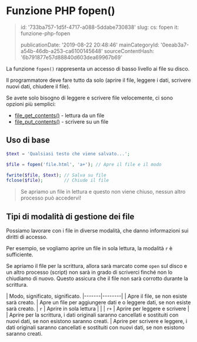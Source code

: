 Funzione PHP fopen()
====================

> id: '733ba757-1d5f-4717-a088-5ddabe730838'
> slug:
> 	cs: fopen
> 	it: funzione-php-fopen
> 
> publicationDate: '2019-08-22 20:48:46'
> mainCategoryId: '0eeab3a7-a54b-46db-a253-ca6100145648'
> sourceContentHash: '6b791877e57d88840d603dea69967b69'

La funzione `fopen()` rappresenta un accesso di basso livello ai file su disco.

Il programmatore deve fare tutto da solo (aprire il file, leggere i dati, scrivere nuovi dati, chiudere il file).

Se avete solo bisogno di leggere e scrivere file velocemente, ci sono opzioni più semplici:

- <a href="/file-get-contents">file_get_contents()</a> - lettura da un file
- <a href="/file-put-contents">file_put_contents()</a> - scrivere su un file

Uso di base
----------------

```php
$text = 'Qualsiasi testo che viene salvato...';

$file = fopen('file.html', 'a+'); // Apre il file e il modo

fwrite($file, $text); // Salva su file
fclose($file);        // Chiude il file
```

> Se apriamo un file in lettura e questo non viene chiuso, nessun altro processo può accedervi!

Tipi di modalità di gestione dei file
----------------------------

Possiamo lavorare con i file in diverse modalità, che danno informazioni sui diritti di accesso.

Per esempio, se vogliamo aprire un file in sola lettura, la modalità `r` è sufficiente.

Se apriamo il file per la scrittura, allora sarà marcato come `open` sul disco e un altro processo (script) non sarà in grado di scriverci finché non lo chiudiamo di nuovo. Questo assicura che il file non sarà corrotto durante la scrittura.

| Modo, significato, significato.
|-------|--------|
| Apre il file, se non esiste sarà creato.
| Apre un file per aggiungere dati e o leggere dati, se non esiste sarà creato.
| `r` | Aprire in sola lettura |
| | `r+` | Aprire per leggere e scrivere |
| Aprire per la scrittura, i dati originali saranno cancellati e sostituiti con nuovi dati, se non esistono saranno creati.
| Aprire per scrivere e leggere, i dati originali saranno cancellati e sostituiti con nuovi dati, se non esistono saranno creati.
